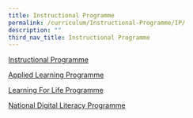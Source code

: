 ```yaml
---
title: Instructional Programme
permalink: /curriculum/Instructional-Programme/IP/
description: ""
third_nav_title: Instructional Programme
---
```


[Instructional Programme](https://www.sengkangsec.moe.edu.sg/curriculum/instructional-programme-ip/english-language-and-literature-department/)

[Applied Learning Programme](https://www.sengkangsec.moe.edu.sg/curriculum/applied-learning-programme-alp)

[Learning For Life Programme](https://www.sengkangsec.moe.edu.sg/curriculum/learning-for-life-programme-llp)

[National Digital Literacy Programme](https://www.sengkangsec.moe.edu.sg/curriculum/NDLP)